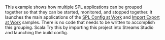 This example shows how multiple SPL applications can be grouped together so that they can be started, monitored, and stopped together. It launches the main applications of the [SPL Config at Work](https://github.com/IBMStreams/samples/tree/main/Examples-for-beginners/030_spl_config_at_work) and [Import Export at Work](https://github.com/IBMStreams/samples/tree/main/Examples-for-beginners/019_import_export_at_work) samples. There is no code that needs to be written to accomplish this grouping. Scala 
Try this by importing this project into Streams Studio and launching the build config.
